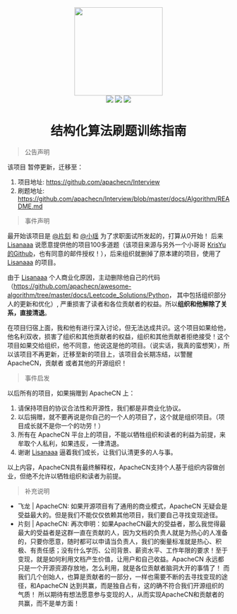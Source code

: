 <div align="center">
    <a href="https://www.apachecn.org">
        <img width="200" src="http://data.apachecn.org/img/logo.jpg">
    </a>
    <br>
    <a href=""> <img src="https://img.shields.io/badge/%3E-awesome-red.svg"></a> <a href=""><a href="https://github.com/apachecn/awesome-leetcode/tree/master/docs/Algorithm_Implementation/Python"> <img src="https://img.shields.io/badge/%3E-algorithm-red.svg"></a> <a href="https://github.com/apachecn/awesome-leetcode/tree/master/docs/Leetcode_Solutions/Python"> <img src="https://img.shields.io/badge/%3E-leetcode-red.svg"></a> 
</div>

<h1 align="center">结构化算法刷题训练指南</h1>


> 公告声明 

该项目 暂停更新，迁移至： 

1. 项目地址: <https://github.com/apachecn/Interview>
2. 刷题地址: <https://github.com/apachecn/Interview/blob/master/docs/Algorithm/README.md>

> 事件声明

最开始该项目是 [@片刻](https://github.com/jiangzhonglian) 和 [@小瑶](https://github.com/chenyyx) 为了求职面试所发起的，打算从0开始！ 后来 [Lisanaaa](https://github.com/Lisanaaa) 说愿意提供他的项目100多道题（该项目来源与另外一个小哥哥 [KrisYu的Github](https://github.com/KrisYu/LeetCode-CLRS-Python)，也有同意的邮件授权！），后来组织就删掉了原本建的项目，使用了 [Lisanaaa](https://github.com/Lisanaaa) 的项目。

由于 [Lisanaaa](https://github.com/Lisanaaa) 个人商业化原因，主动删除他自己的代码（<https://github.com/apachecn/awesome-algorithm/tree/master/docs/Leetcode_Solutions/Python>， 其中包括组织部分人的更新和优化）, 严重损害了读者和各位贡献者的权益。所以**组织和他解除了关系，直接清退**。

在项目归宿上面，我和他有进行深入讨论，但无法达成共识。这个项目如果给他，他名利双收，损害了组织和其他贡献者的权益，组织和其他贡献者拒绝接受！这个项目如果交给组织，他不同意，他说这是他的项目。（说实话，我真的蛮想笑），所以该项目不再更新，迁移至新的项目上，该项目会长期冻结，以警醒ApacheCN，贡献者 或者其他的开源组织！

> 事件启发

以后所有的项目，如果捐赠到 ApacheCN 上：

1. 请保持项目的协议合法性和开源性，我们都是非商业化协议。
2. 以后捐赠，就不要再说是你自己的一个人的项目了，这个就是组织项目。（项目成长就不是你一个的功劳！）
3. 所有在 ApacheCN 平台上的项目，不能以牺牲组织和读者的利益为前提，来牟取个人私利，如果违反，一律清退。
4. 谢谢 [Lisanaaa](https://github.com/Lisanaaa) 逼着我们成长，让我们认清更多的人与事。

以上内容，ApacheCN具有最终解释权，ApacheCN支持个人基于组织内容做创业，但绝不允许以牺牲组织和读者为前提。

> 补充说明

* 飞龙 | ApacheCN: 如果开源项目有了通用的商业模式，ApacheCN 无疑会是受益最大的。但是我们不能仅仅依赖其他项目，我们要自己寻找变现途径。
* 片刻 | ApacheCN: 再次申明：如果ApacheCN最大的受益者，那么我觉得最最大的受益者是这群一直在贡献的人，因为文档的负责人就是为热心的人准备的，只要你愿意，随时都可以申请当负责人，我们的衡量标准就是热心、积极、有责任感；没有什么学历、公司背景、薪资水平、工作年限的要求！至于变现，就是如何利用文档产生价值，让用户和自己收益。ApacheCN 永远都只是一个开源资源存放地，怎么利用，就是各位贡献者脑洞大开的事情了！ 而我们几个创始人，也算是贡献者的一部分，一样也需要不断的去寻找变现的途径，和ApacheCN 达到共赢，而是独自占有，这的确不符合我们开源组织的气质！ 所以期待有想法愿意参与变现的人，从而实现ApacheCN和贡献者的共赢，而不是单方面！
